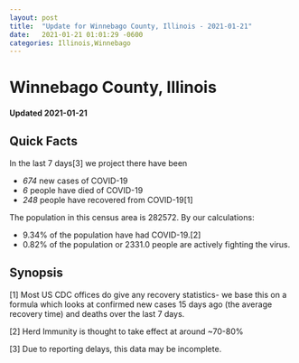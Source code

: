 ```yaml
---
layout: post
title:  "Update for Winnebago County, Illinois - 2021-01-21"
date:   2021-01-21 01:01:29 -0600
categories: Illinois,Winnebago
---
```


# Winnebago County, Illinois
#### Updated 2021-01-21

## Quick Facts

In the last 7 days[3] we project there have been
- *674* new cases of COVID-19
- *6* people have died of COVID-19
- *248* people have recovered from COVID-19[1]

The population in this census area is 282572. By our calculations:
- 9.34% of the population have had COVID-19.[2]
- 0.82% of the population or 2331.0 people are actively fighting the virus.

## Synopsis




[1] Most US CDC offices do give any recovery statistics- we base this on a formula which looks at confirmed new cases
15 days ago (the average recovery time) and deaths over the last 7 days.

[2] Herd Immunity is thought to take effect at around ~70-80%

[3] Due to reporting delays, this data may be incomplete.
 
    